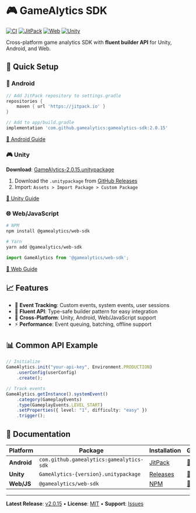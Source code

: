 # 🎮 GameAlytics SDK

[![CI](https://github.com/gamealytics/gamealytics-sdk/workflows/CI/badge.svg)](https://github.com/gamealytics/gamealytics-sdk/actions)
[![JitPack](https://jitpack.io/v/gamealytics/gamealytics-sdk.svg)](https://jitpack.io/#gamealytics/gamealytics-sdk)
[![Web](https://img.shields.io/npm/v/@gamealytics/web-sdk)](https://www.npmjs.com/package/@gamealytics/web-sdk)
[![Unity](https://img.shields.io/github/v/release/gamealytics/gamealytics-sdk)](https://github.com/gamealytics/gamealytics-sdk/releases)

Cross-platform game analytics SDK with **fluent builder API** for Unity, Android, and Web.

## 🚀 Quick Setup

### 📱 Android 
```gradle
// Add JitPack repository to settings.gradle
repositories {
    maven { url 'https://jitpack.io' }
}

// Add to app/build.gradle
implementation 'com.github.gamealytics:gamealytics-sdk:2.0.15'
```
[📖 Android Guide](packages/android/README.md)

### 🎮 Unity
**Download**: [GameAlytics-2.0.15.unitypackage](https://github.com/gamealytics/gamealytics-sdk/releases/download/2.0.15/GameAlytics-2.0.15.unitypackage)

1. Download the `.unitypackage` from [GitHub Releases](https://github.com/gamealytics/gamealytics-sdk/releases)
2. Import: `Assets > Import Package > Custom Package`

[📖 Unity Guide](packages/unity-package/Assets/GameAlytics/Documentation/README.md)

### 🌐 Web/JavaScript
```bash
# NPM
npm install @gamealytics/web-sdk

# Yarn  
yarn add @gamealytics/web-sdk
```
```javascript
import GameAlytics from '@gamealytics/web-sdk';
```
[📖 Web Guide](packages/web/README.md)

## 📈 Features

- 🎯 **Event Tracking**: Custom events, system events, user sessions
- 🚀 **Fluent API**: Type-safe builder pattern for easy integration
- 📱 **Cross-Platform**: Unity, Android, Web/JavaScript support
- ⚡ **Performance**: Event queuing, batching, offline support

## 📊 Common API Example

```typescript
// Initialize
GameAlytics.init("your-api-key", Environment.PRODUCTION)
    .userConfig(userConfig)
    .create();

// Track events
GameAlytics.getInstance().systemEvent()
    .category(GameplayEvents)
    .type(GameplayEvents.LEVEL_START)
    .setProperties({ level: "1", difficulty: "easy" })
    .trigger();
```

## 📁 Documentation

| Platform | Package | Installation | Guide |
|----------|---------|--------------|-------|
| **Android** | `com.github.gamealytics:gamealytics-sdk` | [JitPack](https://jitpack.io/#gamealytics/gamealytics-sdk) | [📖](packages/android/README.md) |
| **Unity** | `GameAlytics-{version}.unitypackage` | [Releases](https://github.com/gamealytics/gamealytics-sdk/releases) | [📖](packages/unity-package/Assets/GameAlytics/Documentation/README.md) |
| **Web/JS** | `@gamealytics/web-sdk` | [NPM](https://www.npmjs.com/package/@gamealytics/web-sdk) | [📖](packages/web/README.md) |

---

**Latest Release**: [v2.0.15](https://github.com/gamealytics/gamealytics-sdk/releases) • **License**: [MIT](LICENSE) • **Support**: [Issues](https://github.com/gamealytics/gamealytics-sdk/issues)
</div>

